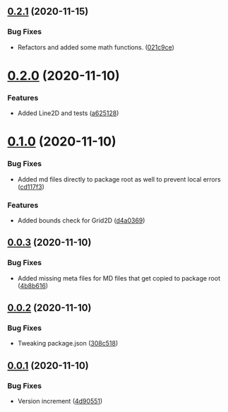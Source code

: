 ## [0.2.1](https://github.com/sarkahn/common/compare/v0.2.0...v0.2.1) (2020-11-15)


### Bug Fixes

* Refactors and added some math functions. ([021c9ce](https://github.com/sarkahn/common/commit/021c9ce9a4cb0caced5c782ed56f3e63f0b78cd0))

# [0.2.0](https://github.com/sarkahn/common/compare/v0.1.0...v0.2.0) (2020-11-10)


### Features

* Added Line2D and tests ([a625128](https://github.com/sarkahn/common/commit/a625128d96029ca7aead272957e3682bc3bae911))

# [0.1.0](https://github.com/sarkahn/common/compare/v0.0.3...v0.1.0) (2020-11-10)


### Bug Fixes

* Added md files directly to package root as well to prevent local errors ([cd117f3](https://github.com/sarkahn/common/commit/cd117f31be080515b97c2c173691061d71b3c521))


### Features

* Added bounds check for Grid2D ([d4a0369](https://github.com/sarkahn/common/commit/d4a03699dc31e95d24f8307829b0b9fe9c2e177a))

## [0.0.3](https://github.com/sarkahn/common/compare/v0.0.2...v0.0.3) (2020-11-10)


### Bug Fixes

* Added missing meta files for MD files that get copied to package root ([4b8b616](https://github.com/sarkahn/common/commit/4b8b616e09d23b1de1c14dbecb435a0bd8aedb0b))

## [0.0.2](https://github.com/sarkahn/common/compare/v0.0.1...v0.0.2) (2020-11-10)


### Bug Fixes

* Tweaking package.json ([308c518](https://github.com/sarkahn/common/commit/308c518493f68e91fd27da8c53e3edbf0c1def6c))

## [0.0.1](https://github.com/sarkahn/common/compare/v0.0.0...v0.0.1) (2020-11-10)


### Bug Fixes

* Version increment ([4d90551](https://github.com/sarkahn/common/commit/4d9055120f3c829e2ecbb0335e0efa8fc8cd3568))
